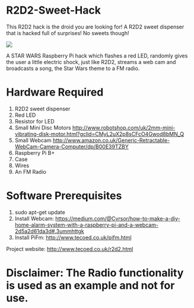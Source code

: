 # R2D2-Sweet-Hack
This R2D2 hack is the droid you are looking for!
A R2D2 sweet dispenser that is hacked full of surprises! No sweets though!

![](images/R2D2)

A STAR WARS Raspberry Pi hack which flashes a red LED, randomly gives the user a little electric shock, just like R2D2, streams a web cam and broadcasts a song, the Star Wars theme to a FM radio.

# Hardware Required

1. R2D2 sweet dispenser
2. Red LED
3. Resistor for LED
4. Small Mini Disc Motors http://www.robotshop.com/uk/2mm-mini-vibrating-disk-motor.html?gclid=CMyL2uX2p8sCFcO4Gwod8bMN_Q
5. Small Webcam http://www.amazon.co.uk/Generic-Retractable-WebCam-Camera-Computer/dp/B00E39TZBY
6. Raspberry Pi B+
7. Case
8. Wires
9. An FM Radio

# Software Prerequisites

1. sudo apt-get update
2. Install Webcam: https://medium.com/@Cvrsor/how-to-make-a-diy-home-alarm-system-with-a-raspberry-pi-and-a-webcam-2d5a2d61da3d#.3ummhttgk
3. Install PiFm: http://www.tecoed.co.uk/pifm.html

Project website: http://www.tecoed.co.uk/r2d2.html

# Disclaimer: The Radio functionality is used as an example and not for use.  
